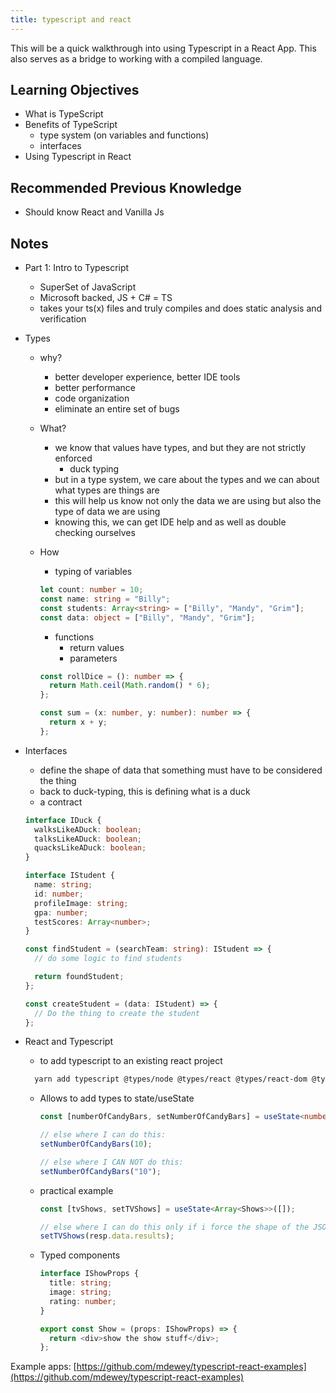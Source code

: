 ```yaml
---
title: typescript and react
---
```


This will be a quick walkthrough into using Typescript in a React App. This also
serves as a bridge to working with a compiled language.

## Learning Objectives

- What is TypeScript
- Benefits of TypeScript
  - type system (on variables and functions)
  - interfaces
- Using Typescript in React

## Recommended Previous Knowledge

- Should know React and Vanilla Js

## Notes

- Part 1: Intro to Typescript

  - SuperSet of JavaScript
  - Microsoft backed, JS + C# = TS
  - takes your ts(x) files and truly compiles and does static analysis and
    verification

* Types

  - why?
    - better developer experience, better IDE tools
    - better performance
    - code organization
    - eliminate an entire set of bugs
  - What?
    - we know that values have types, and but they are not strictly enforced
      - duck typing
    - but in a type system, we care about the types and we can about what types
      are things are
    - this will help us know not only the data we are using but also the type of
      data we are using
    - knowing this, we can get IDE help and as well as double checking ourselves
  - How

    - typing of variables

    ```typescript
    let count: number = 10;
    const name: string = "Billy";
    const students: Array<string> = ["Billy", "Mandy", "Grim"];
    const data: object = ["Billy", "Mandy", "Grim"];
    ```

    - functions
      - return values
      - parameters

    ```typescript
    const rollDice = (): number => {
      return Math.ceil(Math.random() * 6);
    };

    const sum = (x: number, y: number): number => {
      return x + y;
    };
    ```

* Interfaces

  - define the shape of data that something must have to be considered the thing
  - back to duck-typing, this is defining what is a duck
  - a contract

  ```typescript
  interface IDuck {
    walksLikeADuck: boolean;
    talksLikeADuck: boolean;
    quacksLikeADuck: boolean;
  }
  ```

  ```typescript
  interface IStudent {
    name: string;
    id: number;
    profileImage: string;
    gpa: number;
    testScores: Array<number>;
  }

  const findStudent = (searchTeam: string): IStudent => {
    // do some logic to find students

    return foundStudent;
  };

  const createStudent = (data: IStudent) => {
    // Do the thing to create the student
  };
  ```

* React and Typescript

  - to add typescript to an existing react project

  ```bash
    yarn add typescript @types/node @types/react @types/react-dom @types/jest
  ```

  - Allows to add types to state/useState

    ```typescript
    const [numberOfCandyBars, setNumberOfCandyBars] = useState<number>(0);

    // else where I can do this:
    setNumberOfCandyBars(10);

    // else where I CAN NOT do this:
    setNumberOfCandyBars("10");
    ```

  - practical example

    ```typescript
    const [tvShows, setTVShows] = useState<Array<Shows>>([]);

    // else where I can do this only if i force the shape of the JSON calls into my tv show shape
    setTVShows(resp.data.results);
    ```

  - Typed components

    ```typescript
    interface IShowProps {
      title: string;
      image: string;
      rating: number;
    }

    export const Show = (props: IShowProps) => {
      return <div>show the show stuff</div>;
    };
    ```

Example apps:
[https://github.com/mdewey/typescript-react-examples](https://github.com/mdewey/typescript-react-examples)
